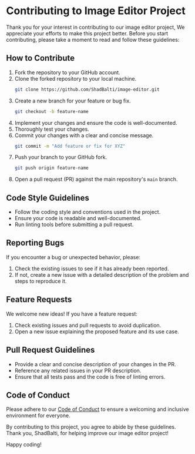 # Contributing to Image Editor Project

Thank you for your interest in contributing to our image editor project, We appreciate your efforts to make this project better. Before you start contributing, please take a moment to read and follow these guidelines:

## How to Contribute

1. Fork the repository to your GitHub account.
2. Clone the forked repository to your local machine.
   ```bash
   git clone https://github.com/ShadBalti/image-editor.git
   ```
3. Create a new branch for your feature or bug fix.
   ```bash
   git checkout -b feature-name
   ```
4. Implement your changes and ensure the code is well-documented.
5. Thoroughly test your changes.
6. Commit your changes with a clear and concise message.
   ```bash
   git commit -m "Add feature or fix for XYZ"
   ```
7. Push your branch to your GitHub fork.
   ```bash
   git push origin feature-name
   ```
8. Open a pull request (PR) against the main repository's `main` branch.

## Code Style Guidelines

- Follow the coding style and conventions used in the project.
- Ensure your code is readable and well-documented.
- Run linting tools before submitting a pull request.

## Reporting Bugs

If you encounter a bug or unexpected behavior, please:

1. Check the existing issues to see if it has already been reported.
2. If not, create a new issue with a detailed description of the problem and steps to reproduce it.

## Feature Requests

We welcome new ideas! If you have a feature request:

1. Check existing issues and pull requests to avoid duplication.
2. Open a new issue explaining the proposed feature and its use case.

## Pull Request Guidelines

- Provide a clear and concise description of your changes in the PR.
- Reference any related issues in your PR description.
- Ensure that all tests pass and the code is free of linting errors.

## Code of Conduct

Please adhere to our [Code of Conduct](CODE_OF_CONDUCT.md) to ensure a welcoming and inclusive environment for everyone.

By contributing to this project, you agree to abide by these guidelines. Thank you, ShadBalti, for helping improve our image editor project!

Happy coding!
